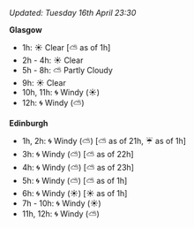 *Updated: Tuesday 16th April 23:30*

**Glasgow**

* 1h: :sunny: Clear [:partly_sunny: as of 1h]
* 2h - 4h: :sunny: Clear
* 5h - 8h: :partly_sunny: Partly Cloudy
* 9h: :sunny: Clear
* 10h, 11h: :cyclone: Windy (:sunny:)
* 12h: :cyclone: Windy (:partly_sunny:)

**Edinburgh**

* 1h, 2h: :cyclone: Windy (:partly_sunny:) [:partly_sunny: as of 21h, :umbrella: as of 1h]
* 3h: :cyclone: Windy (:partly_sunny:) [:partly_sunny: as of 22h]
* 4h: :cyclone: Windy (:partly_sunny:) [:partly_sunny: as of 23h]
* 5h: :cyclone: Windy (:partly_sunny:) [:partly_sunny: as of 1h]
* 6h: :cyclone: Windy (:sunny:) [:sunny: as of 1h]
* 7h - 10h: :cyclone: Windy (:sunny:)
* 11h, 12h: :cyclone: Windy (:partly_sunny:)
